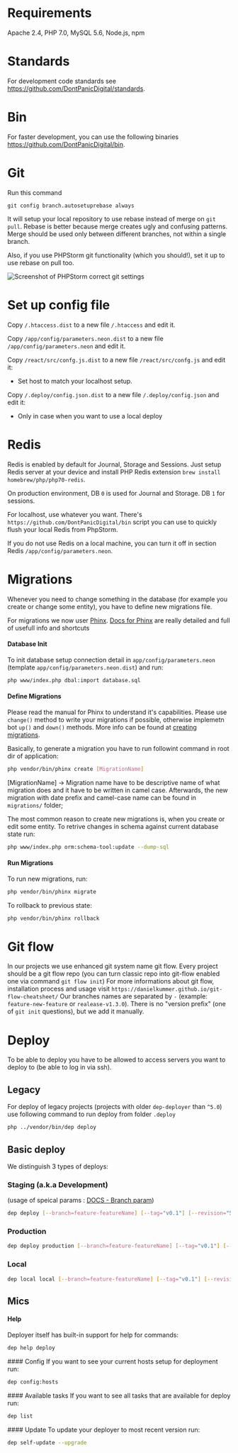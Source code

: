 # Requirements

Apache 2.4, PHP 7.0, MySQL 5.6, Node.js, npm

# Standards
For development code standards see https://github.com/DontPanicDigital/standards.

# Bin
For faster development, you can use the following binaries https://github.com/DontPanicDigital/bin.

# Git

Run this command

`git config branch.autosetuprebase always`

It will setup your local repository to use rebase instead of merge on `git pull`. Rebase is better because merge creates ugly and confusing patterns. Merge should be used only between different branches, not within a single branch.

Also, if you use PHPStorm git functionality (which you should!), set it up to use rebase on pull too.
 
![Screenshot of PHPStorm correct git settings](http://i.imgur.com/bxr40vL.png "Screenshot of PHPStorm correct git settings")

# Set up config file

Copy `/.htaccess.dist` to a new file `/.htaccess` and edit it.

Copy `/app/config/parameters.neon.dist` to a new file `/app/config/parameters.neon` and edit it.

Copy `/react/src/confg.js.dist` to a new file `/react/src/confg.js` and edit it:

* Set host to match your localhost setup.

Copy `/.deploy/config.json.dist` to a new file `/.deploy/config.json` and edit it:

* Only in case when you want to use a local deploy

# Redis

Redis is enabled by default for Journal, Storage and Sessions. Just setup Redis server at your device and install PHP Redis extension `brew install homebrew/php/php70-redis`.

On production environment, DB `0` is used for Journal and Storage. DB `1` for sessions.

For localhost, use whatever you want. There's `https://github.com/DontPanicDigital/bin` script you can use to quickly flush your local Redis from PhpStorm.

If you do not use Redis on a local machine, you can turn it off in section Redis `/app/config/parameters.neon`.

# Migrations

Whenever you need to change something in the database (for example you create or change some entity), you have to define new migrations file.

For migrations we now user [Phinx](https://phinx.org/). 
[Docs for Phinx](http://docs.phinx.org/en/latest/) are really detailed and full of usefull info and shortcuts


#### Database Init

To init database setup connection detail in `app/config/parameters.neon` (template `app/config/parameters.neon.dist`) and run:
```bash
php www/index.php dbal:import database.sql 
```

#### Define Migrations

Please read the manual for Phinx to understand it's capabilities. Please use `change()` method to write your migrations if possible, otherwise implemetn bot `up()` and `down()` methods.
More info can be found at [creating migrations](http://docs.phinx.org/en/latest/migrations.html#creating-a-new-migration).

Basically, to generate a migration you have to run followint command in root dir of application:
```bash
php vendor/bin/phinx create [MigrationName]
```
[MigrationName] -> Migration name have to be descriptive name of what migration does and it have to be written in camel case.
Afterwards, the new migration with date prefix and camel-case name can be found in `migrations/` folder; 

The most common reason to create new migrations is, when you create or edit some entity.
To retrive changes in schema against current database state run:
```bash
php www/index.php orm:schema-tool:update --dump-sql
```
#### Run Migrations

To run new migrations, run: 
```bash
php vendor/bin/phinx migrate
```

To rollback to previous state:
```bash
php vendor/bin/phinx rollback
```

# Git flow

In our projects we use enhanced git system name git flow. Every project should be a git flow repo (you can turn classic repo into git-flow enabled one via command `git flow init`)
For more informations about git flow, installation process and usage visit `https://danielkummer.github.io/git-flow-cheatsheet/`
Our branches names are separated by `-` (example: `feature-new-feature` or `realease-v1.3.0`). There is no "version prefix" (one of `git init` questions), but we add it manually.

# Deploy
To be able to deploy you have to be allowed to access servers you want to deploy to (be able to log in via ssh).

## Legacy
For deploy of legacy projects (projects with older `dep-deployer` than `^5.0`) use following command to run deploy from folder `.deploy`
```bash
php ../vendor/bin/dep deploy
```

## Basic deploy
We distinguish 3 types of deploys:

### Staging (a.k.a Development)
(usage of speical params : [DOCS - Branch param](https://deployer.org/docs/configuration#branch))
```bash
dep deploy [--branch=feature-featureName] [--tag="v0.1"] [--revision="5daefb59edbaa75"]
```

### Production
```bash
dep deploy production [--branch=feature-featureName] [--tag="v0.1"] [--revision="5daefb59edbaa75"]
```

### Local
```bash
dep local local [--branch=feature-featureName] [--tag="v0.1"] [--revision="5daefb59edbaa75"]
```

## Mics
#### Help
Deployer itself has built-in support for help for commands:
```bash
dep help deploy
```

#### Config
If you want to see your current hosts setup for deployment run:
```bash
dep config:hosts 
```

#### Available tasks
If you want to see all tasks that are available for deploy run:
```bash
dep list
```

#### Update
To update your deployer to most recent version run:
```bash
dep self-update --upgrade 
```
